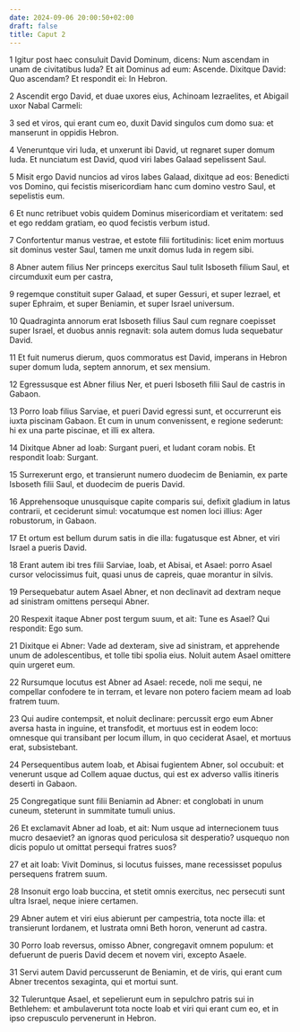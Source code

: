 ```yaml
---
date: 2024-09-06 20:00:50+02:00
draft: false
title: Caput 2
---
```





1 Igitur post haec consuluit David Dominum, dicens: Num ascendam in unam de civitatibus Iuda? Et ait Dominus ad eum: Ascende. Dixitque David: Quo ascendam? Et respondit ei: In Hebron.

2 Ascendit ergo David, et duae uxores eius, Achinoam Iezraelites, et Abigail uxor Nabal Carmeli:

3 sed et viros, qui erant cum eo, duxit David singulos cum domo sua: et manserunt in oppidis Hebron.

4 Veneruntque viri Iuda, et unxerunt ibi David, ut regnaret super domum Iuda. Et nunciatum est David, quod viri Iabes Galaad sepelissent Saul.

5 Misit ergo David nuncios ad viros Iabes Galaad, dixitque ad eos: Benedicti vos Domino, qui fecistis misericordiam hanc cum domino vestro Saul, et sepelistis eum.

6 Et nunc retribuet vobis quidem Dominus misericordiam et veritatem: sed et ego reddam gratiam, eo quod fecistis verbum istud.

7 Confortentur manus vestrae, et estote filii fortitudinis: licet enim mortuus sit dominus vester Saul, tamen me unxit domus Iuda in regem sibi.

8 Abner autem filius Ner princeps exercitus Saul tulit Isboseth filium Saul, et circumduxit eum per castra,

9 regemque constituit super Galaad, et super Gessuri, et super Iezrael, et super Ephraim, et super Beniamin, et super Israel universum.

10 Quadraginta annorum erat Isboseth filius Saul cum regnare coepisset super Israel, et duobus annis regnavit: sola autem domus Iuda sequebatur David.

11 Et fuit numerus dierum, quos commoratus est David, imperans in Hebron super domum Iuda, septem annorum, et sex mensium.

12 Egressusque est Abner filius Ner, et pueri Isboseth filii Saul de castris in Gabaon.

13 Porro Ioab filius Sarviae, et pueri David egressi sunt, et occurrerunt eis iuxta piscinam Gabaon. Et cum in unum convenissent, e regione sederunt: hi ex una parte piscinae, et illi ex altera.

14 Dixitque Abner ad Ioab: Surgant pueri, et ludant coram nobis. Et respondit Ioab: Surgant.

15 Surrexerunt ergo, et transierunt numero duodecim de Beniamin, ex parte Isboseth filii Saul, et duodecim de pueris David.

16 Apprehensoque unusquisque capite comparis sui, defixit gladium in latus contrarii, et ceciderunt simul: vocatumque est nomen loci illius: Ager robustorum, in Gabaon.

17 Et ortum est bellum durum satis in die illa: fugatusque est Abner, et viri Israel a pueris David.

18 Erant autem ibi tres filii Sarviae, Ioab, et Abisai, et Asael: porro Asael cursor velocissimus fuit, quasi unus de capreis, quae morantur in silvis.

19 Persequebatur autem Asael Abner, et non declinavit ad dextram neque ad sinistram omittens persequi Abner.

20 Respexit itaque Abner post tergum suum, et ait: Tune es Asael? Qui respondit: Ego sum.

21 Dixitque ei Abner: Vade ad dexteram, sive ad sinistram, et apprehende unum de adolescentibus, et tolle tibi spolia eius. Noluit autem Asael omittere quin urgeret eum.

22 Rursumque locutus est Abner ad Asael: recede, noli me sequi, ne compellar confodere te in terram, et levare non potero faciem meam ad Ioab fratrem tuum.

23 Qui audire contempsit, et noluit declinare: percussit ergo eum Abner aversa hasta in inguine, et transfodit, et mortuus est in eodem loco: omnesque qui transibant per locum illum, in quo ceciderat Asael, et mortuus erat, subsistebant.

24 Persequentibus autem Ioab, et Abisai fugientem Abner, sol occubuit: et venerunt usque ad Collem aquae ductus, qui est ex adverso vallis itineris deserti in Gabaon.

25 Congregatique sunt filii Beniamin ad Abner: et conglobati in unum cuneum, steterunt in summitate tumuli unius.

26 Et exclamavit Abner ad Ioab, et ait: Num usque ad internecionem tuus mucro desaeviet? an ignoras quod periculosa sit desperatio? usquequo non dicis populo ut omittat persequi fratres suos?

27 et ait Ioab: Vivit Dominus, si locutus fuisses, mane recessisset populus persequens fratrem suum.

28 Insonuit ergo Ioab buccina, et stetit omnis exercitus, nec persecuti sunt ultra Israel, neque iniere certamen.

29 Abner autem et viri eius abierunt per campestria, tota nocte illa: et transierunt Iordanem, et lustrata omni Beth horon, venerunt ad castra.

30 Porro Ioab reversus, omisso Abner, congregavit omnem populum: et defuerunt de pueris David decem et novem viri, excepto Asaele.

31 Servi autem David percusserunt de Beniamin, et de viris, qui erant cum Abner trecentos sexaginta, qui et mortui sunt.

32 Tuleruntque Asael, et sepelierunt eum in sepulchro patris sui in Bethlehem: et ambulaverunt tota nocte Ioab et viri qui erant cum eo, et in ipso crepusculo pervenerunt in Hebron.

